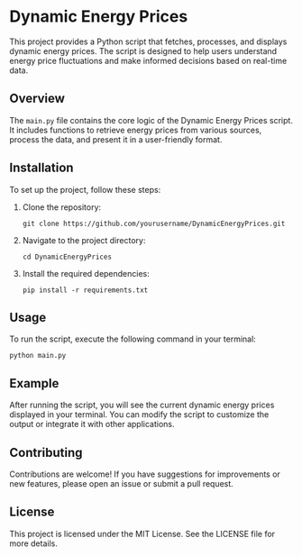 # Dynamic Energy Prices

This project provides a Python script that fetches, processes, and displays dynamic energy prices. The script is designed to help users understand energy price fluctuations and make informed decisions based on real-time data.

## Overview

The `main.py` file contains the core logic of the Dynamic Energy Prices script. It includes functions to retrieve energy prices from various sources, process the data, and present it in a user-friendly format.

## Installation

To set up the project, follow these steps:

1. Clone the repository:
   ```
   git clone https://github.com/yourusername/DynamicEnergyPrices.git
   ```

2. Navigate to the project directory:
   ```
   cd DynamicEnergyPrices
   ```

3. Install the required dependencies:
   ```
   pip install -r requirements.txt
   ```

## Usage

To run the script, execute the following command in your terminal:

```
python main.py
```

## Example

After running the script, you will see the current dynamic energy prices displayed in your terminal. You can modify the script to customize the output or integrate it with other applications.

## Contributing

Contributions are welcome! If you have suggestions for improvements or new features, please open an issue or submit a pull request.

## License

This project is licensed under the MIT License. See the LICENSE file for more details.